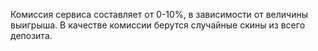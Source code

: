 Комиссия сервиса составляет от 0-10%, в зависимости от величины выигрыша.
В качестве комиссии берутся случайные скины из всего депозита.
